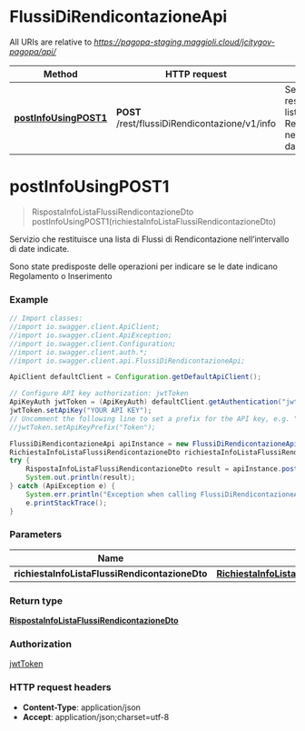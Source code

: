 # FlussiDiRendicontazioneApi

All URIs are relative to *https://pagopa-staging.maggioli.cloud/jcitygov-pagopa/api/*

Method | HTTP request | Description
------------- | ------------- | -------------
[**postInfoUsingPOST1**](FlussiDiRendicontazioneApi.md#postInfoUsingPOST1) | **POST** /rest/flussiDiRendicontazione/v1/info | Servizio che restituisce una lista di Flussi di Rendicontazione nell’intervallo di date indicate.


<a name="postInfoUsingPOST1"></a>
# **postInfoUsingPOST1**
> RispostaInfoListaFlussiRendicontazioneDto postInfoUsingPOST1(richiestaInfoListaFlussiRendicontazioneDto)

Servizio che restituisce una lista di Flussi di Rendicontazione nell’intervallo di date indicate.

Sono state predisposte delle operazioni per indicare se le date indicano Regolamento o Inserimento

### Example
```java
// Import classes:
//import io.swagger.client.ApiClient;
//import io.swagger.client.ApiException;
//import io.swagger.client.Configuration;
//import io.swagger.client.auth.*;
//import io.swagger.client.api.FlussiDiRendicontazioneApi;

ApiClient defaultClient = Configuration.getDefaultApiClient();

// Configure API key authorization: jwtToken
ApiKeyAuth jwtToken = (ApiKeyAuth) defaultClient.getAuthentication("jwtToken");
jwtToken.setApiKey("YOUR API KEY");
// Uncomment the following line to set a prefix for the API key, e.g. "Token" (defaults to null)
//jwtToken.setApiKeyPrefix("Token");

FlussiDiRendicontazioneApi apiInstance = new FlussiDiRendicontazioneApi();
RichiestaInfoListaFlussiRendicontazioneDto richiestaInfoListaFlussiRendicontazioneDto = new RichiestaInfoListaFlussiRendicontazioneDto(); // RichiestaInfoListaFlussiRendicontazioneDto | richiestaInfoListaFlussiRendicontazioneDto
try {
    RispostaInfoListaFlussiRendicontazioneDto result = apiInstance.postInfoUsingPOST1(richiestaInfoListaFlussiRendicontazioneDto);
    System.out.println(result);
} catch (ApiException e) {
    System.err.println("Exception when calling FlussiDiRendicontazioneApi#postInfoUsingPOST1");
    e.printStackTrace();
}
```

### Parameters

Name | Type | Description  | Notes
------------- | ------------- | ------------- | -------------
 **richiestaInfoListaFlussiRendicontazioneDto** | [**RichiestaInfoListaFlussiRendicontazioneDto**](RichiestaInfoListaFlussiRendicontazioneDto.md)| richiestaInfoListaFlussiRendicontazioneDto |

### Return type

[**RispostaInfoListaFlussiRendicontazioneDto**](RispostaInfoListaFlussiRendicontazioneDto.md)

### Authorization

[jwtToken](../README.md#jwtToken)

### HTTP request headers

 - **Content-Type**: application/json
 - **Accept**: application/json;charset=utf-8

